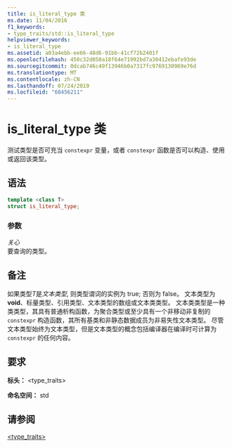 ```yaml
---
title: is_literal_type 类
ms.date: 11/04/2016
f1_keywords:
- type_traits/std::is_literal_type
helpviewer_keywords:
- is_literal_type
ms.assetid: a03a4ebb-ee66-48d6-91bb-41cf72b2401f
ms.openlocfilehash: 450c32d050a18f64e71992bd7a30412ebafe93de
ms.sourcegitcommit: 0dcab746c49f13946b0a7317fc9769130969e76d
ms.translationtype: MT
ms.contentlocale: zh-CN
ms.lasthandoff: 07/24/2019
ms.locfileid: "68456211"
---
```

# <a name="isliteraltype-class"></a>is_literal_type 类

测试类型是否可充当 `constexpr` 变量，或者 `constexpr` 函数是否可以构造、使用或返回该类型。

## <a name="syntax"></a>语法

```cpp
template <class T>
struct is_literal_type;
```

### <a name="parameters"></a>参数

*关心*\
要查询的类型。

## <a name="remarks"></a>备注

如果类型*T*是*文本类型*, 则类型谓词的实例为 true; 否则为 false。 文本类型为**void**、标量类型、引用类型、文本类型的数组或文本类类型。 文本类类型是一种类类型，其具有普通析构函数，为聚合类型或至少具有一个非移动非复制的 `constexpr` 构造函数，其所有基类和非静态数据成员为非易失性文本类型。 尽管文本类型始终为文本类型，但是文本类型的概念包括编译器在编译时可计算为 `constexpr` 的任何内容。

## <a name="requirements"></a>要求

**标头：** \<type_traits>

**命名空间：** std

## <a name="see-also"></a>请参阅

[<type_traits>](../standard-library/type-traits.md)
